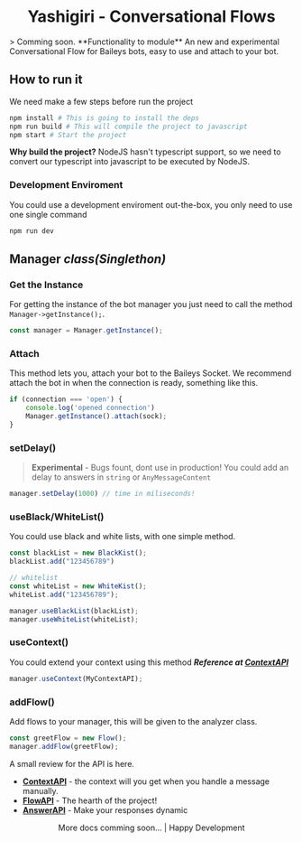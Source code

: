 <center>
    <img scr="https://www.github.com/CarlosNunezMX/Yashigiri/raw/main/docs/Yashigiri.png"/>
    <h1>Yashigiri - Conversational Flows</h1>
</center>
> Comming soon. **Functionality to module**
An new and experimental Conversational Flow for Baileys bots, easy to use and
attach to your bot.

## How to run it
We need make a few steps before run the project
```bash
npm install # This is going to install the deps
npm run build # This will compile the project to javascript
npm start # Start the project
```

**Why build the project?** NodeJS hasn't typescript support, so we need to convert our typescript into javascript to be executed by NodeJS.

### Development Enviroment
You could use a development enviroment out-the-box, you only need to use one single command
```bash
npm run dev
```

## Manager *class(Singlethon)*

### Get the Instance
For getting the instance of the bot manager you just need to call the method `Manager->getInstance();`. 
```ts
const manager = Manager.getInstance();
```
### Attach
This method lets you, attach your bot to the Baileys Socket.
We recommend attach the bot in when the connection is ready, something like this.
```ts
if (connection === 'open') {
    console.log('opened connection')
    Manager.getInstance().attach(sock);
}
```
### setDelay()
> **Experimental** - Bugs fount, dont use in production!
You could add an delay to answers in `string` or `AnyMessageContent`
```ts
manager.setDelay(1000) // time in miliseconds!
```

### useBlack/WhiteList()
You could use black and white lists, with one simple method.
```ts
const blackList = new BlackKist();
blackList.add("123456789")

// whitelist
const whiteList = new WhiteKist();
whiteList.add("123456789");

manager.useBlackList(blackList);
manager.useWhiteList(whiteList);
```

### useContext()
You could extend your context using this method
***Reference at [ContextAPI](./docs/ContextAPI.md#context-extensions)***
```ts
manager.useContext(MyContextAPI);
```
### addFlow()
Add flows to your manager, this will be given to the analyzer class.
```ts 
const greetFlow = new Flow();
manager.addFlow(greetFlow);
```

A small review for the API is here.
+ [**ContextAPI**](docs/ContextAPI.md) - the context will you get when you handle a message manually.
+ [**FlowAPI**](docs/FlowAPI.md) - The hearth of the project!
+ [**AnswerAPI**](docs/AnswerAPI.md) - Make your responses dynamic

<center> More docs comming soon... | Happy Development <center>
